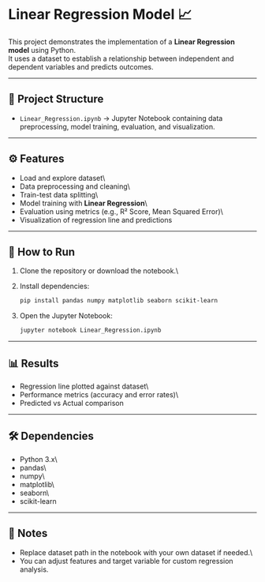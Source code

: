 # Linear Regression Model 📈

This project demonstrates the implementation of a **Linear Regression
model** using Python.\
It uses a dataset to establish a relationship between independent and
dependent variables and predicts outcomes.

------------------------------------------------------------------------

## 📂 Project Structure

-   `Linear_Regression.ipynb` → Jupyter Notebook containing data
    preprocessing, model training, evaluation, and visualization.

------------------------------------------------------------------------

## ⚙️ Features

-   Load and explore dataset\
-   Data preprocessing and cleaning\
-   Train-test data splitting\
-   Model training with **Linear Regression**\
-   Evaluation using metrics (e.g., R² Score, Mean Squared Error)\
-   Visualization of regression line and predictions

------------------------------------------------------------------------

## 🚀 How to Run

1.  Clone the repository or download the notebook.\

2.  Install dependencies:

    ``` bash
    pip install pandas numpy matplotlib seaborn scikit-learn
    ```

3.  Open the Jupyter Notebook:

    ``` bash
    jupyter notebook Linear_Regression.ipynb
    ```

------------------------------------------------------------------------

## 📊 Results

-   Regression line plotted against dataset\
-   Performance metrics (accuracy and error rates)\
-   Predicted vs Actual comparison

------------------------------------------------------------------------

## 🛠️ Dependencies

-   Python 3.x\
-   pandas\
-   numpy\
-   matplotlib\
-   seaborn\
-   scikit-learn

------------------------------------------------------------------------

## 📌 Notes

-   Replace dataset path in the notebook with your own dataset if
    needed.\
-   You can adjust features and target variable for custom regression
    analysis.
